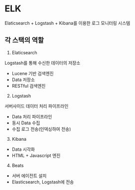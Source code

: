 # ELK

Elaticsearch + Logstash + Kibana를 이용한 로그 모니터링 시스템

## 각 스택의 역할

1. Elaticsearch

Logstash를 통해 수신한 데이터의 저장소

- Lucene 기반 검색엔진
- Data 저장소
- RESTful 검색엔진

2. Logstash

서버사이드 데이터 처리 파이프라인

- Data 처리 파이프라인
- 동시 Data 수집
- 수집 로그 전송(인덱싱하여 전송)

3. Kibana

- Data 시각화
- HTML + Javascript 엔진

4. Beats

- 서버 에이전트 설치
- Elasticsearch, Logstash에 전송
